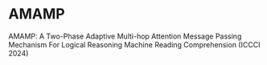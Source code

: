 # AMAMP
AMAMP: A Two-Phase Adaptive Multi-hop Attention Message Passing Mechanism For Logical Reasoning Machine Reading Comprehension (ICCCI 2024)
